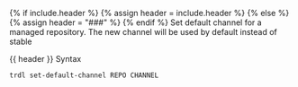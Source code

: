 {% if include.header %}
{% assign header = include.header %}
{% else %}
{% assign header = "###" %}
{% endif %}
Set default channel for a managed repository.
The new channel will be used by default instead of stable

{{ header }} Syntax

```shell
trdl set-default-channel REPO CHANNEL
```

